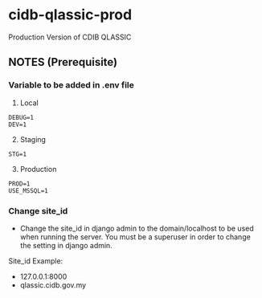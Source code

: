 # cidb-qlassic-prod
Production Version of CDIB QLASSIC

## NOTES (Prerequisite)

### Variable to be added in .env file

1. Local
```
DEBUG=1
DEV=1
```

2. Staging
```
STG=1
```

3. Production
```
PROD=1
USE_MSSQL=1
```

### Change site_id
- Change the site_id in django admin to the domain/localhost to be used when running the server. You must be a superuser in order to change the setting in django admin.

Site_id Example:
- 127.0.0.1:8000
- qlassic.cidb.gov.my

